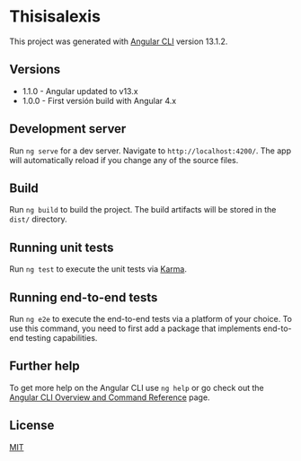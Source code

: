 # Thisisalexis

This project was generated with [Angular CLI](https://github.com/angular/angular-cli) version 13.1.2.

## Versions
- 1.1.0 - Angular updated to v13.x
- 1.0.0 - First versión build with Angular 4.x

## Development server

Run `ng serve` for a dev server. Navigate to `http://localhost:4200/`. The app will automatically reload if you change any of the source files.

## Build

Run `ng build` to build the project. The build artifacts will be stored in the `dist/` directory.

## Running unit tests

Run `ng test` to execute the unit tests via [Karma](https://karma-runner.github.io).

## Running end-to-end tests

Run `ng e2e` to execute the end-to-end tests via a platform of your choice. To use this command, you need to first add a package that implements end-to-end testing capabilities.

## Further help

To get more help on the Angular CLI use `ng help` or go check out the [Angular CLI Overview and Command Reference](https://angular.io/cli) page.

## License
[MIT](https://choosealicense.com/licenses/mit/)
